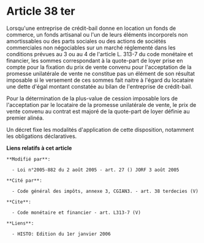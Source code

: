 # Article 38 ter

Lorsqu'une entreprise de crédit-bail donne en location un fonds de commerce, un fonds artisanal ou l'un de leurs éléments
incorporels non amortissables ou des parts sociales ou des actions de sociétés commerciales non négociables sur un marché
réglementé dans les conditions prévues au 3 ou au 4 de l'article L. 313-7 du code monétaire et financier, les sommes
correspondant à la quote-part de loyer prise en compte pour la fixation du prix de vente convenu pour l'acceptation de la
promesse unilatérale de vente ne constitue pas un élément de son résultat imposable si le versement de ces sommes fait naitre
à l'égard du locataire une dette d'égal montant constatée au bilan de l'entreprise de crédit-bail. 

Pour la détermination de la plus-value de cession imposable lors de l'acceptation par le locataire de la promesse unilatérale
de vente, le prix de vente convenu au contrat est majoré de la quote-part de loyer définie au premier alinéa. 

Un décret fixe les modalités d'application de cette disposition, notamment les obligations déclaratives.

**Liens relatifs à cet article**

	**Modifié par**:

	  - Loi n°2005-882 du 2 août 2005 - art. 27 () JORF 3 août 2005

	**Cité par**:

	  - Code général des impôts, annexe 3, CGIAN3. - art. 38 terdecies (V)

	**Cite**:

	  - Code monétaire et financier - art. L313-7 (V)

	**Liens**:

	  - HISTO: Edition du 1er janvier 2006
